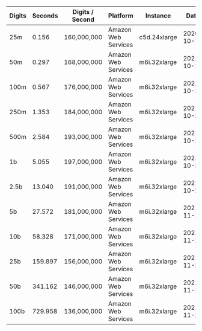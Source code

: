 | Digits | Seconds | Digits / Second | Platform | Instance | Date | Files |
| ------ | ------- | --------------- | -------- | -------- | ---- | ----- |
| 25m | 0.156 | 160,000,000 | Amazon Web Services | c5d.24xlarge | 2020-10-10 | [cfg](../Amazon%20Web%20Services/c5d.24xlarge/Unnormalized%20Fresnel%20C%281%29%20%5BSeries%5D/Unnormalized%20Fresnel%20C%281%29%20-%2020201010-104054.cfg) [out](../Amazon%20Web%20Services/c5d.24xlarge/Unnormalized%20Fresnel%20C%281%29%20%5BSeries%5D/Unnormalized%20Fresnel%20C%281%29%20-%2020201010-104054.out) [txt](../Amazon%20Web%20Services/c5d.24xlarge/Unnormalized%20Fresnel%20C%281%29%20%5BSeries%5D/Unnormalized%20Fresnel%20C%281%29%20-%2020201010-104054.txt) |
| 50m | 0.297 | 168,000,000 | Amazon Web Services | m6i.32xlarge | 2021-10-29 | [cfg](../Amazon%20Web%20Services/m6i.32xlarge/Unnormalized%20Fresnel%20C%281%29%20%5BSeries%5D/Unnormalized%20Fresnel%20C%281%29%20-%2020211029-160415.cfg) [out](../Amazon%20Web%20Services/m6i.32xlarge/Unnormalized%20Fresnel%20C%281%29%20%5BSeries%5D/Unnormalized%20Fresnel%20C%281%29%20-%2020211029-160415.out) [txt](../Amazon%20Web%20Services/m6i.32xlarge/Unnormalized%20Fresnel%20C%281%29%20%5BSeries%5D/Unnormalized%20Fresnel%20C%281%29%20-%2020211029-160415.txt) |
| 100m | 0.567 | 176,000,000 | Amazon Web Services | m6i.32xlarge | 2021-10-29 | [cfg](../Amazon%20Web%20Services/m6i.32xlarge/Unnormalized%20Fresnel%20C%281%29%20%5BSeries%5D/Unnormalized%20Fresnel%20C%281%29%20-%2020211029-160418.cfg) [out](../Amazon%20Web%20Services/m6i.32xlarge/Unnormalized%20Fresnel%20C%281%29%20%5BSeries%5D/Unnormalized%20Fresnel%20C%281%29%20-%2020211029-160418.out) [txt](../Amazon%20Web%20Services/m6i.32xlarge/Unnormalized%20Fresnel%20C%281%29%20%5BSeries%5D/Unnormalized%20Fresnel%20C%281%29%20-%2020211029-160418.txt) |
| 250m | 1.353 | 184,000,000 | Amazon Web Services | m6i.32xlarge | 2021-10-29 | [cfg](../Amazon%20Web%20Services/m6i.32xlarge/Unnormalized%20Fresnel%20C%281%29%20%5BSeries%5D/Unnormalized%20Fresnel%20C%281%29%20-%2020211029-160427.cfg) [out](../Amazon%20Web%20Services/m6i.32xlarge/Unnormalized%20Fresnel%20C%281%29%20%5BSeries%5D/Unnormalized%20Fresnel%20C%281%29%20-%2020211029-160427.out) [txt](../Amazon%20Web%20Services/m6i.32xlarge/Unnormalized%20Fresnel%20C%281%29%20%5BSeries%5D/Unnormalized%20Fresnel%20C%281%29%20-%2020211029-160427.txt) |
| 500m | 2.584 | 193,000,000 | Amazon Web Services | m6i.32xlarge | 2021-10-29 | [cfg](../Amazon%20Web%20Services/m6i.32xlarge/Unnormalized%20Fresnel%20C%281%29%20%5BSeries%5D/Unnormalized%20Fresnel%20C%281%29%20-%2020211029-171518.cfg) [out](../Amazon%20Web%20Services/m6i.32xlarge/Unnormalized%20Fresnel%20C%281%29%20%5BSeries%5D/Unnormalized%20Fresnel%20C%281%29%20-%2020211029-171518.out) [txt](../Amazon%20Web%20Services/m6i.32xlarge/Unnormalized%20Fresnel%20C%281%29%20%5BSeries%5D/Unnormalized%20Fresnel%20C%281%29%20-%2020211029-171518.txt) |
| 1b | 5.055 | 197,000,000 | Amazon Web Services | m6i.32xlarge | 2021-10-29 | [cfg](../Amazon%20Web%20Services/m6i.32xlarge/Unnormalized%20Fresnel%20C%281%29%20%5BSeries%5D/Unnormalized%20Fresnel%20C%281%29%20-%2020211029-171531.cfg) [out](../Amazon%20Web%20Services/m6i.32xlarge/Unnormalized%20Fresnel%20C%281%29%20%5BSeries%5D/Unnormalized%20Fresnel%20C%281%29%20-%2020211029-171531.out) [txt](../Amazon%20Web%20Services/m6i.32xlarge/Unnormalized%20Fresnel%20C%281%29%20%5BSeries%5D/Unnormalized%20Fresnel%20C%281%29%20-%2020211029-171531.txt) |
| 2.5b | 13.040 | 191,000,000 | Amazon Web Services | m6i.32xlarge | 2021-10-29 | [cfg](../Amazon%20Web%20Services/m6i.32xlarge/Unnormalized%20Fresnel%20C%281%29%20%5BSeries%5D/Unnormalized%20Fresnel%20C%281%29%20-%2020211029-202935.cfg) [out](../Amazon%20Web%20Services/m6i.32xlarge/Unnormalized%20Fresnel%20C%281%29%20%5BSeries%5D/Unnormalized%20Fresnel%20C%281%29%20-%2020211029-202935.out) [txt](../Amazon%20Web%20Services/m6i.32xlarge/Unnormalized%20Fresnel%20C%281%29%20%5BSeries%5D/Unnormalized%20Fresnel%20C%281%29%20-%2020211029-202935.txt) |
| 5b | 27.572 | 181,000,000 | Amazon Web Services | m6i.32xlarge | 2021-11-27 | [cfg](../Amazon%20Web%20Services/m6i.32xlarge/Unnormalized%20Fresnel%20C%281%29%20%5BSeries%5D/Unnormalized%20Fresnel%20C%281%29%20-%2020211127-155839.cfg) [out](../Amazon%20Web%20Services/m6i.32xlarge/Unnormalized%20Fresnel%20C%281%29%20%5BSeries%5D/Unnormalized%20Fresnel%20C%281%29%20-%2020211127-155839.out) [txt](../Amazon%20Web%20Services/m6i.32xlarge/Unnormalized%20Fresnel%20C%281%29%20%5BSeries%5D/Unnormalized%20Fresnel%20C%281%29%20-%2020211127-155839.txt) |
| 10b | 58.328 | 171,000,000 | Amazon Web Services | m6i.32xlarge | 2021-11-27 | [cfg](../Amazon%20Web%20Services/m6i.32xlarge/Unnormalized%20Fresnel%20C%281%29%20%5BSeries%5D/Unnormalized%20Fresnel%20C%281%29%20-%2020211127-155958.cfg) [out](../Amazon%20Web%20Services/m6i.32xlarge/Unnormalized%20Fresnel%20C%281%29%20%5BSeries%5D/Unnormalized%20Fresnel%20C%281%29%20-%2020211127-155958.out) [txt](../Amazon%20Web%20Services/m6i.32xlarge/Unnormalized%20Fresnel%20C%281%29%20%5BSeries%5D/Unnormalized%20Fresnel%20C%281%29%20-%2020211127-155958.txt) |
| 25b | 159.897 | 156,000,000 | Amazon Web Services | m6i.32xlarge | 2021-11-27 | [cfg](../Amazon%20Web%20Services/m6i.32xlarge/Unnormalized%20Fresnel%20C%281%29%20%5BSeries%5D/Unnormalized%20Fresnel%20C%281%29%20-%2020211127-160328.cfg) [out](../Amazon%20Web%20Services/m6i.32xlarge/Unnormalized%20Fresnel%20C%281%29%20%5BSeries%5D/Unnormalized%20Fresnel%20C%281%29%20-%2020211127-160328.out) [txt](../Amazon%20Web%20Services/m6i.32xlarge/Unnormalized%20Fresnel%20C%281%29%20%5BSeries%5D/Unnormalized%20Fresnel%20C%281%29%20-%2020211127-160328.txt) |
| 50b | 341.162 | 146,000,000 | Amazon Web Services | m6i.32xlarge | 2021-11-27 | [cfg](../Amazon%20Web%20Services/m6i.32xlarge/Unnormalized%20Fresnel%20C%281%29%20%5BSeries%5D/Unnormalized%20Fresnel%20C%281%29%20-%2020211127-161054.cfg) [out](../Amazon%20Web%20Services/m6i.32xlarge/Unnormalized%20Fresnel%20C%281%29%20%5BSeries%5D/Unnormalized%20Fresnel%20C%281%29%20-%2020211127-161054.out) [txt](../Amazon%20Web%20Services/m6i.32xlarge/Unnormalized%20Fresnel%20C%281%29%20%5BSeries%5D/Unnormalized%20Fresnel%20C%281%29%20-%2020211127-161054.txt) |
| 100b | 729.958 | 136,000,000 | Amazon Web Services | m6i.32xlarge | 2021-11-27 | [cfg](../Amazon%20Web%20Services/m6i.32xlarge/Unnormalized%20Fresnel%20C%281%29%20%5BSeries%5D/Unnormalized%20Fresnel%20C%281%29%20-%2020211127-162625.cfg) [out](../Amazon%20Web%20Services/m6i.32xlarge/Unnormalized%20Fresnel%20C%281%29%20%5BSeries%5D/Unnormalized%20Fresnel%20C%281%29%20-%2020211127-162625.out) [txt](../Amazon%20Web%20Services/m6i.32xlarge/Unnormalized%20Fresnel%20C%281%29%20%5BSeries%5D/Unnormalized%20Fresnel%20C%281%29%20-%2020211127-162625.txt) |
